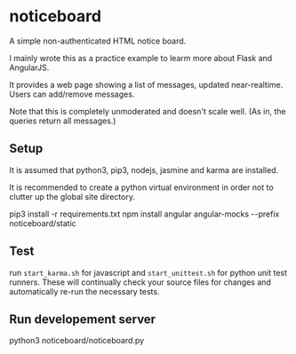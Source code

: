 # noticeboard
A simple non-authenticated HTML notice board.

I mainly wrote this as a practice example to learm more about Flask and AngularJS.

It provides a web page showing a list of messages, updated near-realtime. Users can add/remove messages.

Note that this is completely unmoderated and doesn't scale well. (As in, the queries return all messages.)

## Setup

It is assumed that python3, pip3, nodejs, jasmine and karma are installed.

It is recommended to create a python virtual environment in order not to clutter up the global site directory.

  pip3 install -r requirements.txt
  npm install angular angular-mocks --prefix noticeboard/static
  
## Test

run `start_karma.sh` for javascript and `start_unittest.sh` for python unit test runners.
These will continually check your source files for changes and automatically re-run the necessary tests.

## Run developement server

  python3 noticeboard/noticeboard.py

  
